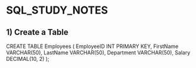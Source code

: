 # SQL_STUDY_NOTES

## 1) Create a Table

CREATE TABLE Employees (
  EmployeeID INT PRIMARY KEY,
  FirstName VARCHAR(50),
  LastName VARCHAR(50),
  Department VARCHAR(50),
  Salary DECIMAL(10, 2)
);
